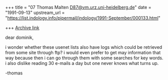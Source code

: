 +++
title = "07 Thomas Malten <D87@vm.urz.uni-heidelberg.de>"
date = "1991-09-13"
upstream_url = "https://list.indology.info/pipermail/indology/1991-September/000133.html"

+++
[Archive link](https://list.indology.info/pipermail/indology/1991-September/000133.html)


dear dominik,

i wonder whether these usenet lists also have logs which could be retrieved
from some site through ftp? i would even prefer to get may information that
way because then i can go through them with some searches for key words. i also
dislike reading 30 e-mails a day but one never knows what turns up.

-thomas




